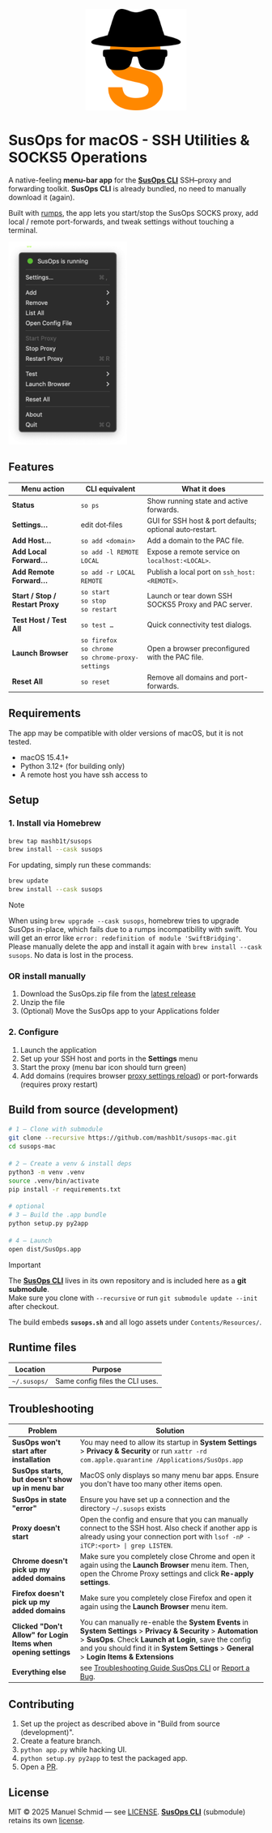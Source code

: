<p align="center">
    <img src="images/logos/icon.png" alt="Menu" height="200" />
</p>

# SusOps for macOS - SSH Utilities & SOCKS5 Operations

A native-feeling **menu-bar app** for the [**SusOps CLI**](https://github.com/mashb1t/susops-cli) SSH–proxy and forwarding toolkit. 
**SusOps CLI** is already bundled, no need to manually download it (again).

Built with [rumps](https://github.com/jaredks/rumps), the app lets you start/stop the SusOps SOCKS proxy, add
local / remote port-forwards, and tweak settings without touching a terminal.

<img src="screenshots/menu.png" alt="Menu" height="400"/>

## Features

| Menu action                      | CLI equivalent                                              | What it does                                             |
|----------------------------------|-------------------------------------------------------------|----------------------------------------------------------|
| **Status**                       | `so ps`                                                     | Show running state and active forwards.                  |
| **Settings…**                    | edit dot‑files                                              | GUI for SSH host & port defaults; optional auto‑restart. |
| **Add Host…**                    | `so add <domain>`                                           | Add a domain to the PAC file.                            |
| **Add Local Forward…**           | `so add -l REMOTE LOCAL`                                    | Expose a remote service on `localhost:<LOCAL>`.          |
| **Add Remote Forward…**          | `so add -r LOCAL REMOTE`                                    | Publish a local port on `ssh_host:<REMOTE>`.             |
| **Start / Stop / Restart Proxy** | `so start`<br/>`so stop`<br/>`so restart`                   | Launch or tear down SSH SOCKS5 Proxy and PAC server.     |
| **Test Host / Test All**         | `so test …`                                                 | Quick connectivity test dialogs.                         |
| **Launch Browser**               | `so firefox`<br/>`so chrome`<br/>`so chrome-proxy-settings` | Open a browser preconfigured with the PAC file.          |
| **Reset All**                    | `so reset`                                                  | Remove all domains and port-forwards.                    |

## Requirements

The app may be compatible with older versions of macOS, but it is not tested.

* macOS 15.4.1+
* Python 3.12+ (for building only)
* A remote host you have ssh access to

## Setup

### 1. Install via Homebrew

```bash
brew tap mashb1t/susops
brew install --cask susops
```

For updating, simply run these commands:

```bash
brew update
brew install --cask susops
```

> [!NOTE]
> When using `brew upgrade --cask susops`, homebrew tries to upgrade SusOps in-place, which fails due to a rumps incompatibility with swift.
> You will get an error like `error: redefinition of module 'SwiftBridging'`.
> Please manually delete the app and install it again with `brew install --cask susops`. No data is lost in the process.

### OR install manually

1. Download the SusOps.zip file from the [latest release](https://github.com/mashb1t/susops-mac/releases)
2. Unzip the file
3. (Optional) Move the SusOps app to your Applications folder

### 2. Configure

1. Launch the application
2. Set up your SSH host and ports in the **Settings** menu 
3. Start the proxy (menu bar icon should turn green)
4. Add domains (requires browser [proxy settings reload](chrome://net-internals/#proxy)) or port-forwards (requires proxy restart)


## Build from source (development)

```bash
# 1 – Clone with submodule
git clone --recursive https://github.com/mashb1t/susops-mac.git
cd susops-mac

# 2 – Create a venv & install deps
python3 -m venv .venv
source .venv/bin/activate
pip install -r requirements.txt

# optional
# 3 – Build the .app bundle
python setup.py py2app

# 4 – Launch
open dist/SusOps.app
```

> [!IMPORTANT]
> The [**SusOps CLI**](https://github.com/mashb1t/susops-cli) lives in its own repository and is included here as a **git submodule**.  
> Make sure you clone with `--recursive` or run `git submodule update --init` after checkout.

The build embeds **`susops.sh`** and all logo assets under `Contents/Resources/`.

## Runtime files

| Location     | Purpose                         |
|--------------|---------------------------------|
| `~/.susops/` | Same config files the CLI uses. |

## Troubleshooting

| Problem                                                         | Solution                                                                                                                                                                                                                                                              |
|-----------------------------------------------------------------|-----------------------------------------------------------------------------------------------------------------------------------------------------------------------------------------------------------------------------------------------------------------------|
| **SusOps won't start after installation**                       | You may need to allow its startup in **System Settings** > **Privacy & Security** or run `xattr -rd com.apple.quarantine /Applications/SusOps.app`                                                                                                                    |
| **SusOps starts, but doesn't show up in menu bar**              | MacOS only displays so many menu bar apps. Ensure you don't have too many other items open.                                                                                                                                                                           |
| **SusOps in state "error"**                                     | Ensure you have set up a connection and the directory `~/.susops` exists                                                                                                                                                                                              |
| **Proxy doesn't start**                                         | Open the config and ensure that you can manually connect to the SSH host. Also check if another app is already using your connection port with `lsof -nP -iTCP:<port> \| grep LISTEN`.                                                                                |
| **Chrome doesn't pick up my added domains**                     | Make sure you completely close Chrome and open it again using the **Launch Browser** menu item. Then, open the Chrome Proxy settings and click **Re-apply settings**.                                                                                                 |
| **Firefox doesn't pick up my added domains**                    | Make sure you completely close Firefox and open it again using the **Launch Browser** menu item.                                                                                                                                                                      |
| **Clicked "Don't Allow" for Login Items when opening settings** | You can manually re-enable the **System Events** in **System Settings** > **Privacy & Security** > **Automation** > **SusOps**. Check **Launch at Login**, save the config and you should find it in **System Settings** > **General** > **Login Items & Extensions** |
| **Everything else**                                             | see [Troubleshooting Guide SusOps CLI](https://github.com/mashb1t/susops-cli?tab=readme-ov-file#troubleshooting) or [Report a Bug](https://github.com/mashb1t/susops-mac/issues/new).                                                                                 |

## Contributing

1. Set up the project as described above in "Build from source (development)".
2. Create a feature branch.
3. `python app.py` while hacking UI.
4. `python setup.py py2app` to test the packaged app.
5. Open a [PR](https://github.com/mashb1t/susops-mac/pulls).

## License

MIT © 2025 Manuel Schmid — see [LICENSE](LICENSE).
[**SusOps CLI**](https://github.com/mashb1t/susops-cli) (submodule) retains its own [license](https://github.com/mashb1t/susops-cli/blob/main/LICENSE.txt).
